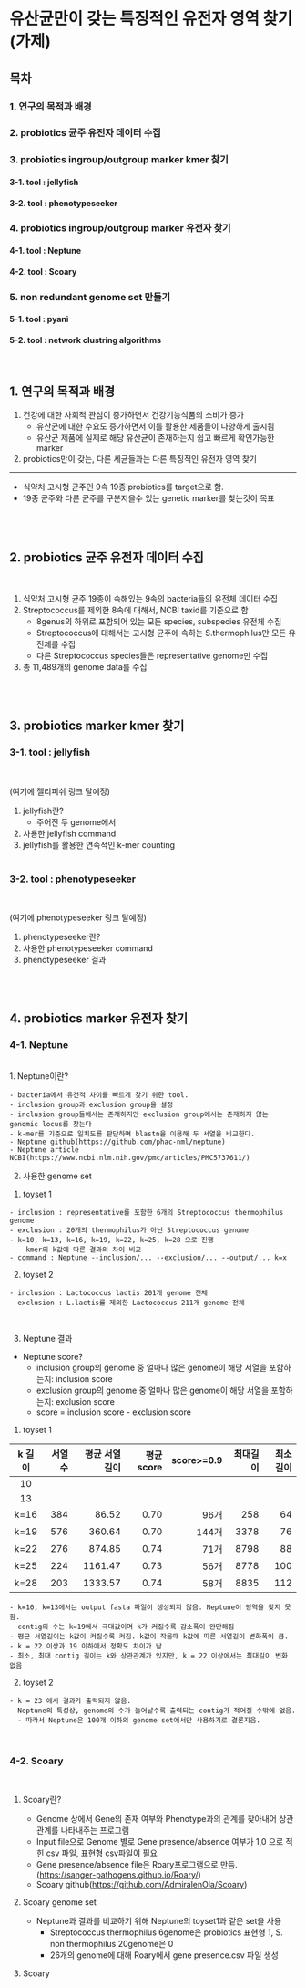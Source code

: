 유산균만이 갖는 특징적인 유전자 영역 찾기(가제)
============================
목차
----------------------------
### 1. 연구의 목적과 배경
### 2. probiotics 균주 유전자 데이터 수집
### 3. probiotics ingroup/outgroup marker kmer 찾기

#### 3-1. tool : jellyfish
#### 3-2. tool : phenotypeseeker
### 4. probiotics ingroup/outgroup marker 유전자 찾기

#### 4-1. tool : Neptune
#### 4-2. tool : Scoary
### 5. non redundant genome set 만들기

#### 5-1. tool : pyani
#### 5-2. tool : network clustring algorithms

<br/>  
  
## 1. 연구의 목적과 배경
1. 건강에 대한 사회적 관심이 증가하면서 건강기능식품의 소비가 증가
    - 유산균에 대한 수요도 증가하면서 이를 활용한 제품들이 다양하게 출시됨
    - 유산균 제품에 실제로 해당 유산균이 존재하는지 쉽고 빠르게 확인가능한 marker
2. probiotics만이 갖는, 다른 세균들과는 다른 특징적인 유전자 영역 찾기

***
- 식약처 고시형 균주인 9속 19종 probiotics를 target으로 함.
- 19종 균주와 다른 균주를 구분지을수 있는 genetic marker를 찾는것이 목표
<br/>
<br/>

## 2. probiotics 균주 유전자 데이터 수집

<br/>

1. 식약처 고시형 균주 19종이 속해있는 9속의 bacteria들의 유전체 데이터 수집  
2. Streptococcus를 제외한 8속에 대해서, NCBI taxid를 기준으로 함  
    - 8genus의 하위로 포함되어 있는 모든 species, subspecies 유전체 수집     
    - Streptococcus에 대해서는 고시형 균주에 속하는 S.thermophilus만 모든 유전체를 수집
    - 다른 Streptococcus species들은 representative genome만 수집
3. 총 11,489개의 genome data를 수집
<br/>
<br/>

## 3. probiotics marker kmer 찾기
### 3-1. tool : jellyfish
<br/>

(여기에 젤리피쉬 링크 달예정)

1. jellyfish란?
    - 주어진 두 genome에서
2. 사용한 jellyfish command
3. jellyfish를 활용한 연속적인 k-mer counting
<br/><br/>

### 3-2. tool : phenotypeseeker
<br/>

(여기에 phenotypeseeker 링크 달예정)

1. phenotypeseeker란?
2. 사용한 phenotypeseeker command
3. phenotypeseeker 결과
  
<br/><br/>

## 4. probiotics marker 유전자 찾기
### 4-1. Neptune
<br/>
1. Neptune이란?
  
    - bacteria에서 유전적 차이를 빠르게 찾기 위한 tool.
    - inclusion group과 exclusion group을 설정
    - inclusion group들에서는 존재하지만 exclusion group에서는 존재하지 않는 genomic locus를 찾는다
    - k-mer를 기준으로 일치도를 판단하며 blastn을 이용해 두 서열을 비교한다.
    - Neptune github(https://github.com/phac-nml/neptune)
    - Neptune article NCBI(https://www.ncbi.nlm.nih.gov/pmc/articles/PMC5737611/)
  
2. 사용한 genome set
  1) toyset 1
    
    - inclusion : representative를 포함한 6개의 Streptococcus thermophilus genome
    - exclusion : 20개의 thermophilus가 아닌 Streptococcus genome
    - k=10, k=13, k=16, k=19, k=22, k=25, k=28 으로 진행
      - kmer의 k값에 따른 결과의 차이 비교
    - command : Neptune --inclusion/... --exclusion/... --output/... k=x
  
  2) toyset 2
    
    - inclusion : Lactococcus lactis 201개 genome 전체
    - exclusion : L.lactis를 제외한 Lactococcus 211개 genome 전체
  <br/>
  
3. Neptune 결과
  
  - Neptune score?
    - inclusion group의 genome 중 얼마나 많은 genome이 해당 서열을 포함하는지: inclusion score
    - exclusion group의 genome 중 얼마나 많은 genome이 해당 서열을 포함하는지: exclusion score
    - score = inclusion score - exclusion score
  
  1) toyset 1
  
  |k 길이|서열 수|평균 서열길이|평균 score|score>=0.9|최대길이|최소길이|
  |:----:|------:|-----------:|--------:|---------:|--------:|-------:|
  |10|
  |13|
  |k=16|384|86.52|0.70|96개|258|64|
  |k=19|576|360.64|0.70|144개|3378|76|
  |k=22|276|874.85|0.74|71개|8798|88|
  |k=25|224|1161.47|0.73|56개|8778|100|
  |k=28|203|1333.57|0.74|58개|8835|112|
    
    - k=10, k=13에서는 output fasta 파일이 생성되지 않음. Neptune이 영역을 찾지 못함.
    - contig의 수는 k=19에서 극대값이며 k가 커질수록 감소폭이 완만해짐
    - 평균 서열길이는 k값이 커질수록 커짐. k값이 작을때 k값에 따른 서열길이 변화폭이 큼.
    - k = 22 이상과 19 이하에서 정확도 차이가 남
    - 최소, 최대 contig 길이는 k와 상관관계가 있지만, k = 22 이상에서는 최대길이 변화 없음
  
  2) toyset 2
    
    - k = 23 에서 결과가 출력되지 않음.
    - Neptune의 특성상, genome의 수가 늘어날수록 출력되는 contig가 적어질 수밖에 없음.
      - 따라서 Neptune은 100개 이하의 genome set에서만 사용하기로 결론지음.
<br/>

### 4-2. Scoary
<br/>

1. Scoary란?
    - Genome 상에서 Gene의 존재 여부와 Phenotype과의 관계를 찾아내어 상관관계를 나타내주는 프로그램
    - Input file으로 Genome 별로 Gene presence/absence 여부가 1,0 으로 적힌 csv 파일, 표현형 csv파일이 필요
    - Gene presence/absence file은 Roary프로그램으로 만듬.(https://sanger-pathogens.github.io/Roary/)
    - Scoary github(https://github.com/AdmiralenOla/Scoary)

2. Scoary genome set
    - Neptune과 결과를 비교하기 위해 Neptune의 toyset1과 같은 set을 사용
      - Streptococcus thermophilus 6genome은 probiotics 표현형 1, S. non thermophilus 20genome은 0
      - 26개의 genome에 대해 Roary에서 gene presence.csv 파일 생성
 
3. Scoary 
